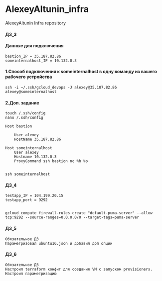 # AlexeyAltunin_infra
AlexeyAltunin Infra repository

#### ДЗ_3

#### Данные для подключения
```
bastion_IP = 35.187.82.86
someinternalhost_IP = 10.132.0.3
```

#### 1.Cпособ подключения к someinternalhost в одну команду из вашего рабочего устройства
```
ssh -i ~/.ssh/gcloud_devops -J alexey@35.187.82.86 alexey@someinternalhost
```
#### 2.Доп. задание
```
touch /.ssh/config
nano /.ssh/config

Host bastion 

    User alexey
    HostName 35.187.82.86

Host someinternalhost
    User alexey
    Hostname 10.132.0.3
    ProxyCommand ssh bastion nc %h %p


ssh someinternalhost
```

#### ДЗ_4
```
testapp_IP = 104.199.20.15
testapp_port = 9292


gcloud compute firewall-rules create "default-puma-server" --allow tcp:9292 --source-ranges=0.0.0.0/0 --target-tags=puma-server
```

#### ДЗ_5
```
Обязательное ДЗ
Параметризовал ubuntu16.json и добавил доп опции
```

#### ДЗ_6
```
Обязательное ДЗ
Настроил terraform конфиг для создания VM с запуском provisioners.
Настроил параметризацию
```

